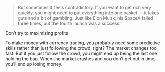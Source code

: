 > But sometimes it feels contradictory. If you want to get rich very quickly, you might need to put everything into one basket — it takes guts and a bit of gambling. Just like Elon Musk; his SpaceX failed three times, but the fourth launch was a success.

Don’t try to maximizing profits

To make money with currency trading, you probably need some predictive skills rather than just following the crowd, right? The market changes too fast.
But if you just follow the crowd, you might end up being the last one holding the bag. When the market crashes and you don’t get out in time, you’ll end up losing money.

